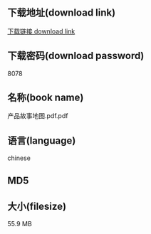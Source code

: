 ## 下载地址(download link)
[下载链接 download link](https://tutu365.netlify.app/?s=%E4%BA%A7%E5%93%81%E6%95%85%E4%BA%8B%E5%9C%B0%E5%9B%BE.pdf)

## 下载密码(download password)
8078

## 名称(book name)
产品故事地图.pdf.pdf

## 语言(language)
chinese

## MD5


## 大小(filesize)
55.9 MB
